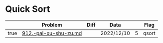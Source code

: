 # Quick Sort



<table><thead><tr><th data-type="checkbox"> </th><th>Problem</th><th data-type="select">Diff</th><th>Data</th><th data-type="rating" data-max="5"></th><th>Flag</th></tr></thead><tbody><tr><td>true</td><td><a data-mention href="quick-sort/912.-pai-xu-shu-zu.md">912.-pai-xu-shu-zu.md</a></td><td></td><td>2022/12/10</td><td>5</td><td>qsort</td></tr></tbody></table>
